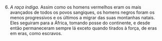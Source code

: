 ﻿6. *A raça índiga.* Assim como os homens vermelhos eram os mais avançados de todos os povos sangiques, os homens negros foram os menos progressivos e os últimos a migrar das suas montanhas natais. Eles seguiram para a África, tomando posse do continente, e desde então permaneceram sempre lá exceto quando tirados à força, de eras em eras, como escravos.